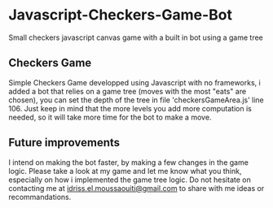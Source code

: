 # Javascript-Checkers-Game-Bot
Small checkers javascript canvas game with a built in bot using a game tree
## Checkers Game
Simple Checkers Game developped using Javascript with no frameworks, i added a bot that relies on a game tree (moves with the most "eats" are chosen), you can set the depth of the tree in file 'checkersGameArea.js' line 106. Just keep in mind that the more levels you add more computation is needed, so it will take more time for the bot to make a move.
## Future improvements
I intend on making the bot faster, by making a few changes in the game logic. Please take a look at my game and let me know what you think, especially on how i implemented the game tree logic. Do not hesitate on contacting me at idriss.el.moussaouiti@gmail.com to share with me ideas or recommandations.
